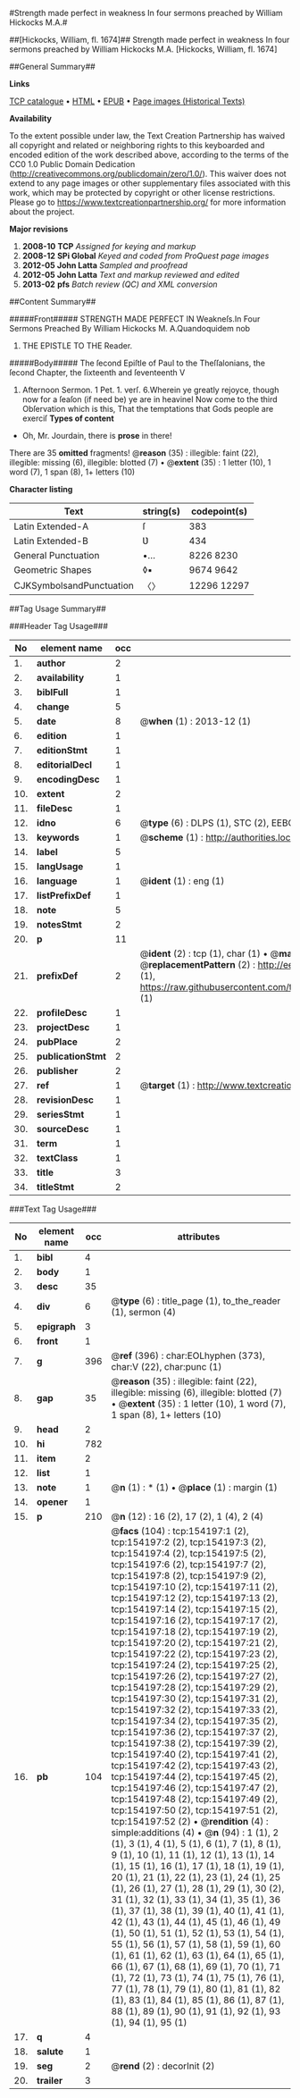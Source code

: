 #Strength made perfect in weakness In four sermons preached by William Hickocks M.A.#

##[Hickocks, William, fl. 1674]##
Strength made perfect in weakness In four sermons preached by William Hickocks M.A.
[Hickocks, William, fl. 1674]

##General Summary##

**Links**

[TCP catalogue](http://www.ota.ox.ac.uk/tcp/)  • 
[HTML](http://tei.it.ox.ac.uk/tcp/Texts-HTML/free/A86/A86336.html)  • 
[EPUB](http://tei.it.ox.ac.uk/tcp/Texts-EPUB/free/A86/A86336.epub) • 
[Page images (Historical Texts)](https://historicaltexts.jisc.ac.uk/eebo-99896416e)

**Availability**

To the extent possible under law, the Text Creation Partnership has waived all copyright and related or neighboring rights to this keyboarded and encoded edition of the work described above, according to the terms of the CC0 1.0 Public Domain Dedication (http://creativecommons.org/publicdomain/zero/1.0/). This waiver does not extend to any page images or other supplementary files associated with this work, which may be protected by copyright or other license restrictions. Please go to https://www.textcreationpartnership.org/ for more information about the project.

**Major revisions**

1. __2008-10__ __TCP__ *Assigned for keying and markup*
1. __2008-12__ __SPi Global__ *Keyed and coded from ProQuest page images*
1. __2012-05__ __John Latta__ *Sampled and proofread*
1. __2012-05__ __John Latta__ *Text and markup reviewed and edited*
1. __2013-02__ __pfs__ *Batch review (QC) and XML conversion*

##Content Summary##

#####Front#####
STRENGTH MADE PERFECT IN Weakneſs.In Four Sermons Preached By William Hickocks M. A.Quandoquidem nob
1. THE EPISTLE TO THE Reader.

#####Body#####
The ſecond Epiſtle of Paul to the Theſſalonians, the ſecond Chapter, the ſixteenth and ſeventeenth V
1. Afternoon Sermon.
1 Pet. 1. verſ. 6.Wherein ye greatly rejoyce, though now for a ſeaſon (if need be) ye are in heavineI Now come to the third Obſervation which is this, That the temptations that Gods people are exerciſ
**Types of content**

  * Oh, Mr. Jourdain, there is **prose** in there!

There are 35 **omitted** fragments! 
 @__reason__ (35) : illegible: faint (22), illegible: missing (6), illegible: blotted (7)  •  @__extent__ (35) : 1 letter (10), 1 word (7), 1 span (8), 1+ letters (10)

**Character listing**


|Text|string(s)|codepoint(s)|
|---|---|---|
|Latin Extended-A|ſ|383|
|Latin Extended-B|Ʋ|434|
|General Punctuation|•…|8226 8230|
|Geometric Shapes|◊▪|9674 9642|
|CJKSymbolsandPunctuation|〈〉|12296 12297|

##Tag Usage Summary##

###Header Tag Usage###

|No|element name|occ|attributes|
|---|---|---|---|
|1.|__author__|2||
|2.|__availability__|1||
|3.|__biblFull__|1||
|4.|__change__|5||
|5.|__date__|8| @__when__ (1) : 2013-12 (1)|
|6.|__edition__|1||
|7.|__editionStmt__|1||
|8.|__editorialDecl__|1||
|9.|__encodingDesc__|1||
|10.|__extent__|2||
|11.|__fileDesc__|1||
|12.|__idno__|6| @__type__ (6) : DLPS (1), STC (2), EEBO-CITATION (1), PROQUEST (1), VID (1)|
|13.|__keywords__|1| @__scheme__ (1) : http://authorities.loc.gov/ (1)|
|14.|__label__|5||
|15.|__langUsage__|1||
|16.|__language__|1| @__ident__ (1) : eng (1)|
|17.|__listPrefixDef__|1||
|18.|__note__|5||
|19.|__notesStmt__|2||
|20.|__p__|11||
|21.|__prefixDef__|2| @__ident__ (2) : tcp (1), char (1)  •  @__matchPattern__ (2) : ([0-9\-]+):([0-9IVX]+) (1), (.+) (1)  •  @__replacementPattern__ (2) : http://eebo.chadwyck.com/downloadtiff?vid=$1&page=$2 (1), https://raw.githubusercontent.com/textcreationpartnership/Texts/master/tcpchars.xml#$1 (1)|
|22.|__profileDesc__|1||
|23.|__projectDesc__|1||
|24.|__pubPlace__|2||
|25.|__publicationStmt__|2||
|26.|__publisher__|2||
|27.|__ref__|1| @__target__ (1) : http://www.textcreationpartnership.org/docs/. (1)|
|28.|__revisionDesc__|1||
|29.|__seriesStmt__|1||
|30.|__sourceDesc__|1||
|31.|__term__|1||
|32.|__textClass__|1||
|33.|__title__|3||
|34.|__titleStmt__|2||


###Text Tag Usage###

|No|element name|occ|attributes|
|---|---|---|---|
|1.|__bibl__|4||
|2.|__body__|1||
|3.|__desc__|35||
|4.|__div__|6| @__type__ (6) : title_page (1), to_the_reader (1), sermon (4)|
|5.|__epigraph__|3||
|6.|__front__|1||
|7.|__g__|396| @__ref__ (396) : char:EOLhyphen (373), char:V (22), char:punc (1)|
|8.|__gap__|35| @__reason__ (35) : illegible: faint (22), illegible: missing (6), illegible: blotted (7)  •  @__extent__ (35) : 1 letter (10), 1 word (7), 1 span (8), 1+ letters (10)|
|9.|__head__|2||
|10.|__hi__|782||
|11.|__item__|2||
|12.|__list__|1||
|13.|__note__|1| @__n__ (1) : * (1)  •  @__place__ (1) : margin (1)|
|14.|__opener__|1||
|15.|__p__|210| @__n__ (12) : 16 (2), 17 (2), 1 (4), 2 (4)|
|16.|__pb__|104| @__facs__ (104) : tcp:154197:1 (2), tcp:154197:2 (2), tcp:154197:3 (2), tcp:154197:4 (2), tcp:154197:5 (2), tcp:154197:6 (2), tcp:154197:7 (2), tcp:154197:8 (2), tcp:154197:9 (2), tcp:154197:10 (2), tcp:154197:11 (2), tcp:154197:12 (2), tcp:154197:13 (2), tcp:154197:14 (2), tcp:154197:15 (2), tcp:154197:16 (2), tcp:154197:17 (2), tcp:154197:18 (2), tcp:154197:19 (2), tcp:154197:20 (2), tcp:154197:21 (2), tcp:154197:22 (2), tcp:154197:23 (2), tcp:154197:24 (2), tcp:154197:25 (2), tcp:154197:26 (2), tcp:154197:27 (2), tcp:154197:28 (2), tcp:154197:29 (2), tcp:154197:30 (2), tcp:154197:31 (2), tcp:154197:32 (2), tcp:154197:33 (2), tcp:154197:34 (2), tcp:154197:35 (2), tcp:154197:36 (2), tcp:154197:37 (2), tcp:154197:38 (2), tcp:154197:39 (2), tcp:154197:40 (2), tcp:154197:41 (2), tcp:154197:42 (2), tcp:154197:43 (2), tcp:154197:44 (2), tcp:154197:45 (2), tcp:154197:46 (2), tcp:154197:47 (2), tcp:154197:48 (2), tcp:154197:49 (2), tcp:154197:50 (2), tcp:154197:51 (2), tcp:154197:52 (2)  •  @__rendition__ (4) : simple:additions (4)  •  @__n__ (94) : 1 (1), 2 (1), 3 (1), 4 (1), 5 (1), 6 (1), 7 (1), 8 (1), 9 (1), 10 (1), 11 (1), 12 (1), 13 (1), 14 (1), 15 (1), 16 (1), 17 (1), 18 (1), 19 (1), 20 (1), 21 (1), 22 (1), 23 (1), 24 (1), 25 (1), 26 (1), 27 (1), 28 (1), 29 (1), 30 (2), 31 (1), 32 (1), 33 (1), 34 (1), 35 (1), 36 (1), 37 (1), 38 (1), 39 (1), 40 (1), 41 (1), 42 (1), 43 (1), 44 (1), 45 (1), 46 (1), 49 (1), 50 (1), 51 (1), 52 (1), 53 (1), 54 (1), 55 (1), 56 (1), 57 (1), 58 (1), 59 (1), 60 (1), 61 (1), 62 (1), 63 (1), 64 (1), 65 (1), 66 (1), 67 (1), 68 (1), 69 (1), 70 (1), 71 (1), 72 (1), 73 (1), 74 (1), 75 (1), 76 (1), 77 (1), 78 (1), 79 (1), 80 (1), 81 (1), 82 (1), 83 (1), 84 (1), 85 (1), 86 (1), 87 (1), 88 (1), 89 (1), 90 (1), 91 (1), 92 (1), 93 (1), 94 (1), 95 (1)|
|17.|__q__|4||
|18.|__salute__|1||
|19.|__seg__|2| @__rend__ (2) : decorInit (2)|
|20.|__trailer__|3||
